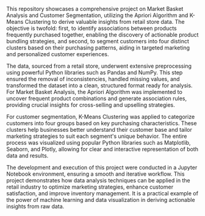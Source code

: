 This repository showcases a comprehensive project on Market Basket Analysis and Customer Segmentation, utilizing the Apriori Algorithm and K-Means Clustering to derive valuable insights from retail store data. The objective is twofold: first, to identify associations between products frequently purchased together, enabling the discovery of actionable product bundling strategies, and second, to segment customers into four distinct clusters based on their purchasing patterns, aiding in targeted marketing and personalized customer experiences.

The data, sourced from a retail store, underwent extensive preprocessing using powerful Python libraries such as Pandas and NumPy. This step ensured the removal of inconsistencies, handled missing values, and transformed the dataset into a clean, structured format ready for analysis. For Market Basket Analysis, the Apriori Algorithm was implemented to uncover frequent product combinations and generate association rules, providing crucial insights for cross-selling and upselling strategies. 

For customer segmentation, K-Means Clustering was applied to categorize customers into four groups based on key purchasing characteristics. These clusters help businesses better understand their customer base and tailor marketing strategies to suit each segment's unique behavior. The entire process was visualized using popular Python libraries such as Matplotlib, Seaborn, and Plotly, allowing for clear and interactive representation of both data and results.

The development and execution of this project were conducted in a Jupyter Notebook environment, ensuring a smooth and iterative workflow. This project demonstrates how data analysis techniques can be applied in the retail industry to optimize marketing strategies, enhance customer satisfaction, and improve inventory management. It is a practical example of the power of machine learning and data visualization in deriving actionable insights from raw data.
